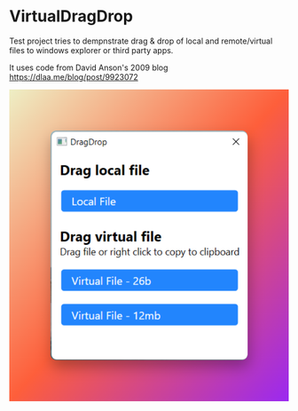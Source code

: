 # VirtualDragDrop
Test project tries to dempnstrate drag & drop of local and remote/virtual files to windows explorer or third party apps.

It uses code from David Anson's 2009 blog https://dlaa.me/blog/post/9923072

![Screenshot](screenshot.png)
